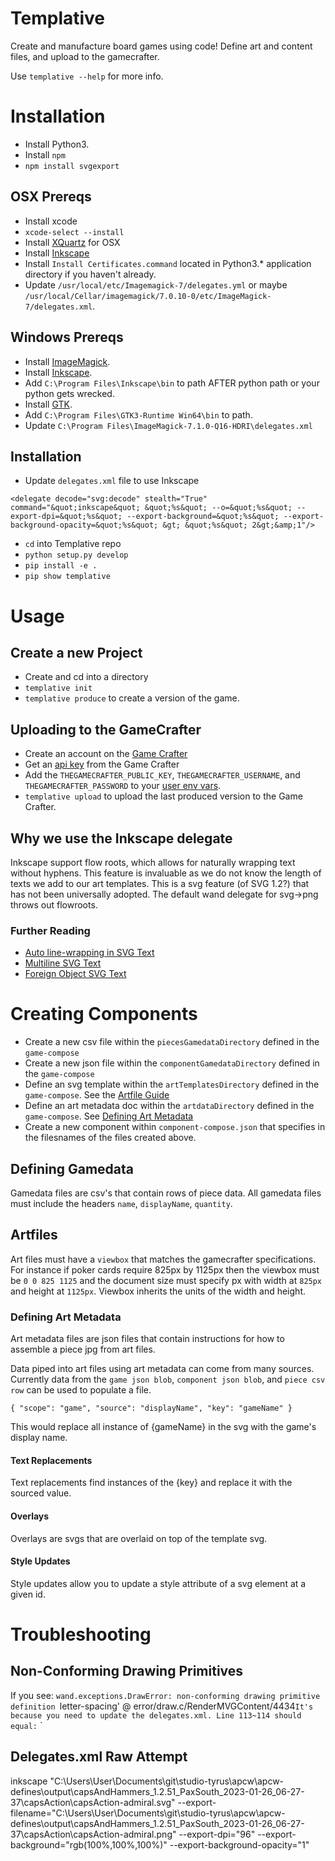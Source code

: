 # Templative

Create and manufacture board games using code! Define art and content files, and upload to the gamecrafter.

Use `templative --help` for more info.

# Installation

- Install Python3.
- Install `npm`
- `npm install svgexport`

## OSX Prereqs
- Install xcode
- `xcode-select --install`
- Install [XQuartz](https://www.xquartz.org/) for OSX
- Install [Inkscape](https://inkscape.org)
- Install `Install Certificates.command` located in Python3.* application directory if you haven't already.
- Update `/usr/local/etc/Imagemagick-7/delegates.yml` or maybe `/usr/local/Cellar/imagemagick/7.0.10-0/etc/ImageMagick-7/delegates.xml`.

## Windows Prereqs
- Install [ImageMagick](https://imagemagick.org/script/download.php#windows).
- Install [Inkscape](https://inkscape.org).
- Add `C:\Program Files\Inkscape\bin` to path AFTER python path or your python gets wrecked.
- Install [GTK](https://github.com/tschoonj/GTK-for-Windows-Runtime-Environment-Installer/releases).
- Add `C:\Program Files\GTK3-Runtime Win64\bin` to path.
- Update `C:\Program Files\ImageMagick-7.1.0-Q16-HDRI\delegates.xml`

## Installation

- Update `delegates.xml` file to use Inkscape
```
<delegate decode="svg:decode" stealth="True" command="&quot;inkscape&quot; &quot;%s&quot; --o=&quot;%s&quot; --export-dpi=&quot;%s&quot; --export-background=&quot;%s&quot; --export-background-opacity=&quot;%s&quot; &gt; &quot;%s&quot; 2&gt;&amp;1"/>
```
- `cd` into Templative repo
- `python setup.py develop`
-	`pip install -e .`
- `pip show templative`

# Usage

## Create a new Project
- Create and cd into a directory
- `templative init`
- `templative produce` to create a version of the game. 

## Uploading to the GameCrafter
- Create an account on the [Game Crafter](https://www.thegamecrafter.com)
- Get an [api key](https://www.thegamecrafter.com/account/apikeys) from the Game Crafter
- Add the `THEGAMECRAFTER_PUBLIC_KEY`, `THEGAMECRAFTER_USERNAME`, and `THEGAMECRAFTER_PASSWORD` to your [user env vars](https://www.schrodinger.com/kb/1842).
- `templative upload` to upload the last produced version to the Game Crafter.

## Why we use the Inkscape delegate
Inkscape support flow roots, which allows for naturally wrapping text without hyphens. This feature is invaluable as we do not know the length of texts we add to our art templates. This is a svg feature (of SVG 1.2?) that has not been universally adopted. The default wand delegate for svg->png throws out flowroots.

### Further Reading

- [Auto line-wrapping in SVG Text](https://stackoverflow.com/questions/4991171/auto-line-wrapping-in-svg-text)
- [Multiline SVG Text](https://www.oreilly.com/library/view/svg-text-layout/9781491933817/ch04.html)
- [Foreign Object SVG Text](https://codepen.io/maxzz/pen/NzBGVE)

# Creating Components

- Create a new csv file within the `piecesGamedataDirectory` defined in the `game-compose`
- Create a new json file within the `componentGamedataDirectory` defined in the `game-compose`
- Define an svg template within the `artTemplatesDirectory` defined in the `game-compose`. See the [Artfile Guide](###-Artfile-Guide)
- Define an art metadata doc within the `artdataDirectory` defined in the `game-compose`. See [Defining Art Metadata](###-Defining-Art-Metadata)
- Create a new component within `component-compose.json` that specifies in the filesnames of the files created above.

## Defining Gamedata

Gamedata files are csv's that contain rows of piece data. All gamedata files must include the headers `name`, `displayName`, `quantity`.

## Artfiles

Art files must have a `viewbox` that matches the gamecrafter specifications. For instance if poker cards require 825px by 1125px then the viewbox must be `0 0 825 1125` and the document size must specify px with width at `825px` and height at `1125px`. Viewbox inherits the units of the width and height.

### Defining Art Metadata

Art metadata files are json files that contain instructions for how to assemble a piece jpg from art files.

Data piped into art files using art metadata can come from many sources. Currently data from the `game json blob`, `component json blob`, and `piece csv row` can be used to populate a file.

    { "scope": "game", "source": "displayName", "key": "gameName" }

This would replace all instance of {gameName} in the svg with the game's display name.

#### Text Replacements

Text replacements find instances of the {key} and replace it with the sourced value.

#### Overlays

Overlays are svgs that are overlaid on top of the template svg.

#### Style Updates

Style updates allow you to update a style attribute of a svg element at a given id.

# Troubleshooting

## Non-Conforming Drawing Primitives
If you see: `wand.exceptions.DrawError: non-conforming drawing primitive definition `letter-spacing' @ error/draw.c/RenderMVGContent/4434`
It's because you need to update the delegates.xml. Line 113~114 should equal:
`  <!-- Change export-png to export-file for inkscape 1.0+ -->
  <delegate decode="svg:decode" stealth="True" command="&quot;inkscape&quot; &quot;%s&quot; --o=&quot;%s&quot; --export-dpi=&quot;%s&quot; --export-background=&quot;%s&quot; --export-background-opacity=&quot;%s&quot; &gt; &quot;%s&quot; 2&gt;&amp;1"/>`

## Delegates.xml Raw Attempt
inkscape "C:\Users\User\Documents\git\studio-tyrus\apcw\apcw-defines\output\capsAndHammers_1.2.51_PaxSouth_2023-01-26_06-27-37\capsAction\capsAction-admiral.svg" --export-filename="C:\Users\User\Documents\git\studio-tyrus\apcw\apcw-defines\output\capsAndHammers_1.2.51_PaxSouth_2023-01-26_06-27-37\capsAction\capsAction-admiral.png" --export-dpi="96" --export-background="rgb(100%,100%,100%)" --export-background-opacity="1"



